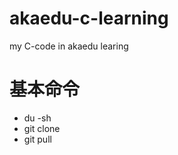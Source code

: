 akaedu-c-learning
=================

my C-code in akaedu learing

# 基本命令

* du -sh
* git clone
* git pull
